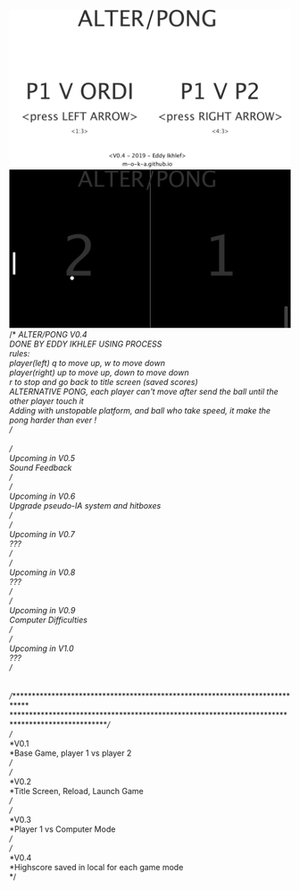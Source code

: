 ![alt text](img/pong0.png)
![alt text](img/pong1.png)
/*
*ALTER/PONG V0.4<br>
*DONE BY EDDY IKHLEF USING PROCESS<br>
*rules:<br>
*player(left) q to move up, w to move down<br>
*player(right) up to move up, down to move down<br>
*r to stop and go back to title screen (saved scores)<br>
*ALTERNATIVE PONG, each player can't move after send the ball until the other player touch it<br>
*Adding with unstopable platform, and ball who take speed, it make the pong harder than ever !<br>
*/<br>
<br>
/*<br>
*Upcoming in V0.5<br>
*Sound Feedback<br>
*/<br>
/*<br>
*Upcoming in V0.6<br>
*Upgrade pseudo-IA system and hitboxes<br>
*/<br>
/*<br>
*Upcoming in V0.7<br>
*???<br>
*/<br>
/*<br>
*Upcoming in V0.8<br>
*???<br>
*/<br>
/*<br>
*Upcoming in V0.9<br>
*Computer Difficulties<br>
*/<br>
/*<br>
*Upcoming in V1.0<br>
*???<br>
*/<br>
<br>
<br>
/*************************************************************************************************<br>
*************************************************************************************************/<br>
/*<br>
*V0.1<br>
*Base Game, player 1 vs player 2<br>
*/<br>
/*<br>
*V0.2<br>
*Title Screen, Reload, Launch Game<br>
*/<br>
/*<br>
*V0.3<br>
*Player 1 vs Computer Mode<br>
*/<br>
/*<br>
*V0.4<br>
*Highscore saved in local for each game mode<br>
*/<br>